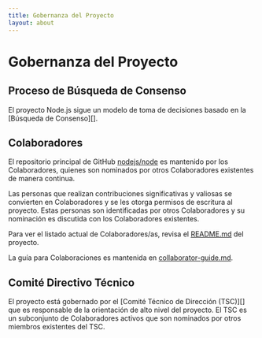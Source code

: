 ```yaml
---
title: Gobernanza del Proyecto
layout: about
---
```


# Gobernanza del Proyecto

## Proceso de Búsqueda de Consenso

El proyecto Node.js sigue un modelo de toma de decisiones basado en la [Búsqueda de Consenso][].

## Colaboradores

El repositorio principal de GitHub [nodejs/node][] es mantenido por los Colaboradores, quienes son nominados por otros Colaboradores existentes de manera continua.

Las personas que realizan contribuciones significativas y valiosas se convierten en Colaboradores y se les otorga permisos de escritura al proyecto. Estas personas son identificadas por otros Colaboradores y su nominación es discutida con los Colaboradores existentes.

Para ver el listado actual de Colaboradores/as, revisa el [README.md][] del proyecto.

La guía para Colaboraciones es mantenida en [collaborator-guide.md][].

## Comité Directivo Técnico

El proyecto está gobernado por el [Comité Técnico de Dirección (TSC)][] que es responsable de la orientación de alto nivel del proyecto. El TSC es un subconjunto de Colaboradores activos que son nominados por otros miembros existentes del TSC.

[consensus seeking]: https://en.wikipedia.org/wiki/Consensus-seeking_decision-making
[readme.md]: https://github.com/nodejs/node/blob/main/README.md#current-project-team-members
[tsc]: https://github.com/nodejs/TSC
[technical steering committee (tsc)]: https://github.com/nodejs/TSC/blob/main/TSC-Charter.md
[collaborator-guide.md]: https://github.com/nodejs/node/blob/main/doc/contributing/collaborator-guide.md
[nodejs/node]: https://github.com/nodejs/node
